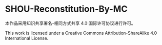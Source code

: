 # SHOU-Reconstitution-By-MC

本作品采用知识共享署名-相同方式共享 4.0 国际许可协议进行许可。

This work is licensed under a Creative Commons Attribution-ShareAlike 4.0 International License.
